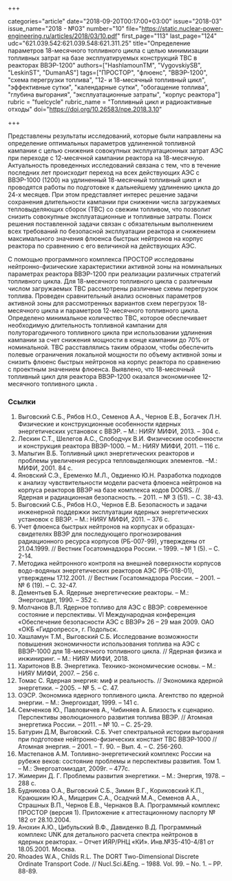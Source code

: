 +++

categories="article"
date="2018-09-20T00:17:00+03:00"
issue="2018-03"
issue_name="2018 - №03"
number="10"
file="https://static.nuclear-power-engineering.ru/articles/2018/03/10.pdf"
first_page="113"
last_page="124"
udc="621.039.542:621.039.548:621.311.25"
title="Определение параметров 18-месячного топливного цикла с целью минимизации топливных затрат на базе эксплуатируемых конструкций ТВС в реакторах ВВЭР-1200"
authors=["HashlamounTM", "VygovskiySB", "LeskinST", "DumanAS"]
tags=["ПРОСТОР", "флюенс", "ВВЭР-1200", "схема перегрузки топлива", "12- и 18-месячный топливный цикл", "эффективные сутки", "календарные сутки", "обогащение топлива", "глубина выгорания", "эксплуатационные затраты", "корпус реактора"]
rubric = "fuelcycle"
rubric_name = "Топливный цикл и радиоактивные отходы"
doi="https://doi.org/10.26583/npe.2018.3.10"

+++

Представлены результаты исследований, которые были направлены на определение оптимальных параметров удлиненной топливной кампании с целью снижения совокупных эксплуатационных затрат АЭС при переходе с 12-месячной кампании реактора на 18-месячную. Актуальность проведенных исследований связана с тем, что в течение последних лет происходит переход на всех действующих АЭС с ВВЭР-1000 (1200) на удлиненный 18-месячный топливный цикл и проводятся работы по подготовке к дальнейшему удлинению цикла до 24-х месяцев. При этом представляет интерес решение задачи сохранения длительности кампании при снижении числа загружаемых тепловыделяющих сборок (ТВС) со свежим топливом, что позволит снизить совокупные эксплуатационные и топливные затраты. Поиск решения поставленной задачи связан с обязательным выполнением всех требований по безопасной эксплуатации реактора и снижением максимального значения флюенса быстрых нейтронов на корпус реактора по сравнению с его величиной на действующих АЭС.

С помощью программного комплекса ПРОСТОР исследованы нейтронно-физические характеристики активной зоны на номинальных параметрах реактора ВВЭР-1200 при реализации различных стратегий топливного цикла. Для 18-месячного топливного цикла с различным числом загружаемых ТВС рассмотрены различные схемы перегрузок топлива. Проведен сравнительный анализ основных параметров активной зоны для рассмотренных вариантов схем перегрузок 18-месячного цикла и параметров 12-месячного топливного цикла. Определено минимальное количество ТВС, которое обеспечивает необходимую длительность топливной кампании для полуторагодичного топливного цикла при использовании удлинения кампании за счет снижения мощности в конце кампании до 70% от номинальной. ТВС расставлялись таким образом, чтобы обеспечить полевые ограничения локальной мощности по объему активной зоны и снизить флюенс быстрых нейтронов на корпус реактора по сравнению с проектным значением флюенса. Выявлено, что 18-месячный топливный цикл для реактора ВВЭР-1200 оказался экономичнее 12-месячного топливного цикла .

### Ссылки

1. Выговский С.Б., Рябов Н.О., Семенов А.А., Чернов Е.В., Богачек Л.Н. Физические и конструкционные особенности ядерных энергетических установок с ВВЭР. – М.: НИЯУ МИФИ, 2013. – 304 с.
2. Лескин С.Т., Шелегов А.С., Слободчук В.И. Физические особенности и конструкция реактора ВВЭР-1000. – М.: НИЯУ МИФИ, 2011. – 116 с.
3. Малыгин В.Б. Топливный цикл энергетических реакторов и проблемы увеличения ресурса тепловыделяющих элементов. –М.: МИФИ, 2001. 84 с.
4. Яновский С.Э., Еременко М.Л., Овдиенко Ю.Н. Разработка подходов к анализу чувствительности модели расчета флюенса нейтронов на корпуса реакторов ВВЭР на базе комплекса кодов DOORS. // Ядерная и радиационная безопасность. – 2011. – № 3 (51). – C. 38-43.
5. Выговский С.Б., Рябов Н.О., Чернов Е.В. Безопасность и задачи инженерной поддержки эксплуатации ядерных энергетических установок с ВВЭР. – М.: НИЯУ МИФИ, 2011. – 376 с.
6. Учет флюенса быстрых нейтронов на корпусах и образцах-свидетелях ВВЭР для последующего прогнозирования радиационного ресурса корпусов (РБ-007-99), утверждены от 21.04.1999. // Вестник Госатомнадзора России. – 1999. – № 1 (5). – С. 2-14.
7. Методика нейтронного контроля на внешней поверхности корпусов водо-водяных энергетических реакторов АЭС (РБ-018-01), утверждены 17.12.2001. // Вестник Госатомнадзора России. – 2001. – № 6 (19). – С. 32-47.
8. Дементьев Б.А. Ядерные энергетические реакторы. – М.: Энергоиздат, 1990. – 352 с.
9. Молчанов В.Л. Ядерное топливо для АЭС с ВВЭР: современное состояние и перспективы. VI Международная конференция «Обеспечение безопасности АЭС с ВВЭР» 26 – 29 мая 2009. ОАО «ОКБ «Гидропресс», г. Подольск.
10. Хашламун Т.М., Выговский С.Б. Исследование возможности повышения экономичности использования топлива на АЭС c ВВЭР-1000 для 18-месячного топливного цикла. // Ядерная физика и инжиниринг. – М.: НИЯУ МИФИ, 2018.
11. Харитонов В.В. Энергетика. Технико-экономические основы. – М.: НИЯУ МИФИ, 2007. – 256 с.
12. Томас С. Ядерная энергия: миф и реальность. // Экономика ядерной энергетики. – 2005. – № 5. – С. 47.
13. ОЭСР. Экономика ядерного топливного цикла. Агентство по ядерной энергии. – М.: Энергоиздат, 1999. – 141 с.
14. Семченков Ю., Павловичев А., Чибиняев А. Близость к сценарию. Перспективы эволюционного развития топлива ВВЭР. // Атомная энергетика России. – 2011. – № 10. – С. 25-29.
15. Батурин Д.М, Выговский. С.Б. Учет спектральной истории выгорания при подготовке нейтронно-физических констант ТВС ВВЭР-1000 // Атомная энергия. – 2001. – Т. 90. – Вып. 4. – C. 256-260.
16. Мастепанов А.М. Топливно-энергетический комплекс России на рубеже веков: состояние проблемы и перспективы развития. Том 1. – М.: Энергоатомиздат, 2009г. – 477с.
17. Жимерин Д. Г. Проблемы развития энергетики. – М.: Энергия, 1978. – 288 с.
18. Будникова О.А., Выговский С.Б., Зимин В.Г., Кориковский К.П., Краюшкин Ю.А., Мищерин С.А., Осадчий М.А., Семенов А.А., Страшных В.П., Чернов Е.В., Чернаков В.А. Программный комплекс ПРОСТОР (версия 1). Приложение к аттестационному паспорту № 182 от 28.10.2004.
19. Анохин А.Ю., Цибульский В.Ф., Давиденко В.Д. Программный комплекс UNK для детального расчета спектра нейтронов в ядерных реакторах. – Отчет ИЯР/РНЦ «КИ». Инв.№35-410-4/81 от 18.05.2001. Москва.
20. Rhoades W.A., Childs R.L. The DORT Two-Dimensional Discrete Ordinate Transport Code. // Nucl.Sci.&Eng. – 1988. Vol. 99. – No. 1. – PP. 88-89.